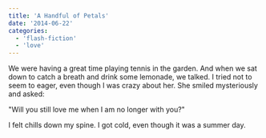 ```yaml
---
title: 'A Handful of Petals'
date: '2014-06-22'
categories:
  - 'flash-fiction'
  - 'love'
---
```


We were having a great time playing tennis in the garden. And when we sat down
to catch a breath and drink some lemonade, we talked. I tried not to seem to
eager, even though I was crazy about her. She smiled mysteriously and asked:

<!-- truncate -->


"Will you still love me when I am no longer with you?"

I felt chills down my spine. I got cold, even though it was a summer day.
